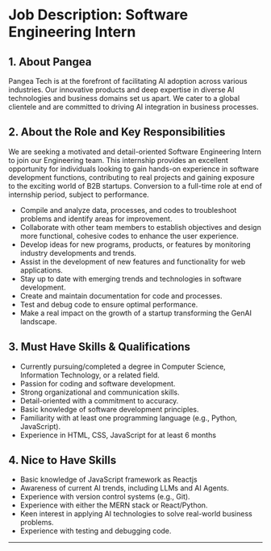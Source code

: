 # Job Description: Software Engineering Intern

## 1. About Pangea
Pangea Tech is at the forefront of facilitating AI adoption across various industries. Our innovative products and deep expertise in diverse AI technologies and business domains set us apart. We cater to a global clientele and are committed to driving AI integration in business processes.

## 2. About the Role and Key Responsibilities
We are seeking a motivated and detail-oriented Software Engineering Intern to join our Engineering team. This internship provides an excellent opportunity for individuals looking to gain hands-on experience in software development functions, contributing to real projects and gaining exposure to the exciting world of B2B startups. Conversion to a full-time role at end of internship period, subject to performance.

*   Compile and analyze data, processes, and codes to troubleshoot problems and identify areas for improvement.
*   Collaborate with other team members to establish objectives and design more functional, cohesive codes to enhance the user experience.
*   Develop ideas for new programs, products, or features by monitoring industry developments and trends.
*   Assist in the development of new features and functionality for web applications.
*   Stay up to date with emerging trends and technologies in software development.
*   Create and maintain documentation for code and processes.
*   Test and debug code to ensure optimal performance.
*   Make a real impact on the growth of a startup transforming the GenAI landscape.

## 3. Must Have Skills & Qualifications

*   Currently pursuing/completed a degree in Computer Science, Information Technology, or a related field.
*   Passion for coding and software development.
*   Strong organizational and communication skills.
*   Detail-oriented with a commitment to accuracy.
*   Basic knowledge of software development principles.
*   Familiarity with at least one programming language (e.g., Python, JavaScript).
*   Experience in HTML, CSS, JavaScript for at least 6 months

## 4. Nice to Have Skills

*   Basic knowledge of JavaScript framework as Reactjs
*   Awareness of current AI trends, including LLMs and AI Agents.
*   Experience with version control systems (e.g., Git).
*   Experience with either the MERN stack or React/Python.
*   Keen interest in applying AI technologies to solve real-world business problems.
*   Experience with testing and debugging code.

---